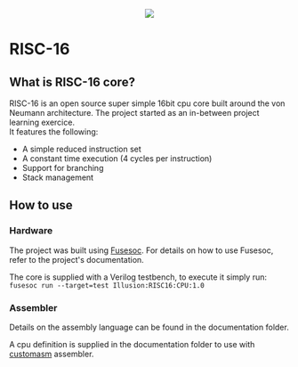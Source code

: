 <p align="center">
<img src="https://avatars2.githubusercontent.com/u/59974375?s=200&v=4">
</p>

# RISC-16
## What is RISC-16 core?
RISC-16 is an open source super simple 16bit cpu core built around the von Neumann architecture.
The project started as an in-between project learning exercice.  
It features the following:
* A simple reduced instruction set
* A constant time execution (4 cycles per instruction)
* Support for branching
* Stack management

## How to use
### Hardware
The project was built using [Fusesoc](https://github.com/olofk/fusesoc). For details on how to use Fusesoc, refer to the project's documentation.

The core is supplied with a Verilog testbench, to execute it simply run:  
```fusesoc run --target=test Illusion:RISC16:CPU:1.0```

### Assembler
Details on the assembly language can be found in the documentation folder.

A cpu definition is supplied in the documentation folder to use with [customasm](https://github.com/hlorenzi/customasm) assembler.